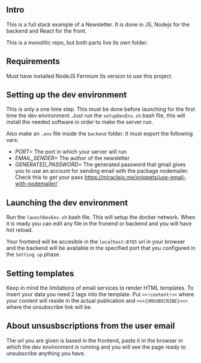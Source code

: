 ## Intro

This is a full stack example of a Newsletter. It is done in JS, Nodejs for the backend and React for the front.

This is a monolitic repo, but both parts live its own folder.

## Requirements

Must have installed NodeJS Fermium lts version to use this project.

## Setting up the dev environment

This is only a one time step. This must be done before launching for the first time the dev environment. Just run the `setupDevEnv.sh` bash file, this will install the needed software in order to make the server run.

Also make an `.env` file inside the `backend` folder. It must export the following vars:

  - *PORT=* The port in which your server will run
  - *EMAIL_SENDER=* The author of the newsletter
  - *GENERATED_PASSWORD=* The generated password that gmail gives you to use an account for sending email with the package nodemailer. Check this to get your pass https://miracleio.me/snippets/use-gmail-with-nodemailer/

## Launching the dev environment

Run the `launchDevEnv.sh` bash file. This will setup the docker network. When it is ready you can edit any file in the fronend or backend and you will have hot reload.

Your frontend will be accesible in the `localhost:8765` url in your browser and the backend will be available in the specified port that you configured in the `Setting up` phase.

## Setting templates

Keep in mind the limitations of email services to render HTML templates. To insert your data you need 2 tags into the template. Put `>>!content!<<` where your content will reside in the actual publication and `>>>{UNSUBSCRIBE}<<<` where the unsubscribe link will be.

## About unsusbscriptions from the user email

The url you are given is based in the frontend, paste it in the browser in which the dev environment is running and you will see the page ready to unsubscribe anything you have.